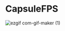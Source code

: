 # CapsuleFPS
![ezgif com-gif-maker (1)](https://user-images.githubusercontent.com/58086983/183294149-f08fa502-3bf3-4417-b0e3-4c1e7ba2b9e4.gif)
